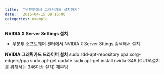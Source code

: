 ```yaml
---
title:  "우분투에서 그래픽카드 설치하기"
date:   2015-04-15 09:16:00
categories: example
---
```


**NVIDIA X Server Settings 설치**

* 우분투 소프트웨어 센터에서 NVIDIA X Server Sttings 검색해서 설치

**NVIDIA 그래픽카드 드라이버 설치**
  sudo add-apt-repository ppa:xorg-edgers/ppa
  sudo apt-get update
  sudo apt-get install nvidia-349 (CUDA설치를 위해서는 346이상 설치)
  재부팅
